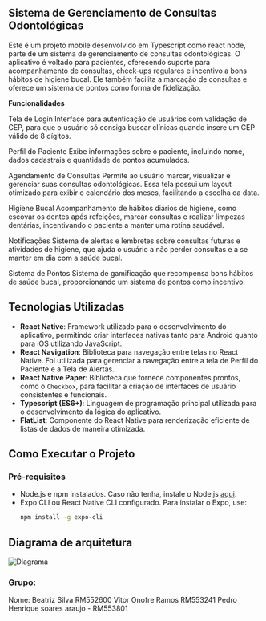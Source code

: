  ## **Sistema de Gerenciamento de Consultas Odontológicas**

Este é um projeto mobile desenvolvido em Typescript como react node, parte de um sistema de gerenciamento de consultas odontológicas. O aplicativo é voltado para pacientes, oferecendo suporte para acompanhamento de consultas, check-ups regulares e incentivo a bons hábitos de higiene bucal. Ele também facilita a marcação de consultas e oferece um sistema de pontos como forma de fidelização.

**Funcionalidades**

Tela de Login
Interface para autenticação de usuários com validação de CEP, para que o usuário só consiga buscar clínicas quando insere um CEP válido de 8 dígitos.

Perfil do Paciente
Exibe informações sobre o paciente, incluindo nome, dados cadastrais e quantidade de pontos acumulados.

Agendamento de Consultas
Permite ao usuário marcar, visualizar e gerenciar suas consultas odontológicas. Essa tela possui um layout otimizado para exibir o calendário dos meses, facilitando a escolha da data.

Higiene Bucal
Acompanhamento de hábitos diários de higiene, como escovar os dentes após refeições, marcar consultas e realizar limpezas dentárias, incentivando o paciente a manter uma rotina saudável.

Notificações
Sistema de alertas e lembretes sobre consultas futuras e atividades de higiene, que ajuda o usuário a não perder consultas e a se manter em dia com a saúde bucal.

Sistema de Pontos
Sistema de gamificação que recompensa bons hábitos de saúde bucal, proporcionando um sistema de pontos como incentivo.

## **Tecnologias Utilizadas**

- **React Native**: Framework utilizado para o desenvolvimento do aplicativo, permitindo criar interfaces nativas tanto para Android quanto para iOS utilizando JavaScript.
- **React Navigation**: Biblioteca para navegação entre telas no React Native. Foi utilizada para gerenciar a navegação entre a tela de Perfil do Paciente e a Tela de Alertas.
- **React Native Paper**: Biblioteca que fornece componentes prontos, como o `Checkbox`, para facilitar a criação de interfaces de usuário consistentes e funcionais.
- **Typescript (ES6+)**: Linguagem de programação principal utilizada para o desenvolvimento da lógica do aplicativo.
- **FlatList**: Componente do React Native para renderização eficiente de listas de dados de maneira otimizada.

## **Como Executar o Projeto**

### **Pré-requisitos**
- Node.js e npm instalados. Caso não tenha, instale o Node.js [aqui](https://nodejs.org/).
- Expo CLI ou React Native CLI configurado. Para instalar o Expo, use:
  ```bash
  npm install -g expo-cli

## Diagrama de arquitetura 
![Diagrama](https://github.com/bia98silva/Odontoprev-mobile/blob/main/diagrama.png)

### Grupo:
Nome: Beatriz Silva RM552600
Vitor Onofre Ramos RM553241
Pedro Henrique soares araujo - RM553801
